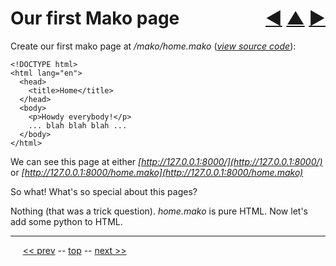 Our first Mako page <font style="float:right;">[&#x25C0;](04.md) [&#x25B2;](../README.md) [&#x25BA;](06.md)</font>
=========

Create our first mako page at _/mako/home.mako_ (<i>[view source code](https://github.com/BrentNoorda/django_unusual/blob/master/django_unusual/mako/home.mako)</i>):

    <!DOCTYPE html>
    <html lang="en">
      <head>
        <title>Home</title>
      </head>
      <body>
        <p>Howdy everybody!</p>
        ... blah blah blah ...
      </body>
    </html>

We can see this page at either _[http://127.0.0.1:8000/](http://127.0.0.1:8000/)_ or _[http://127.0.0.1:8000/home.mako](http://127.0.0.1:8000/home.mako)_

So what! What's so special about this pages?

Nothing (that was a trick question).  _home.mako_ is pure HTML. Now let's add some python to HTML.

------

&nbsp;&nbsp;&nbsp;&nbsp; [&lt;&lt; prev](04.md) -- [top](../README.md) -- [next &gt;&gt;](06.md)